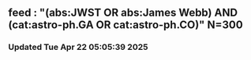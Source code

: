 ## feed : "(abs:JWST OR abs:James Webb) AND (cat:astro-ph.GA OR cat:astro-ph.CO)" N=300
### Updated Tue Apr 22 05:05:39 2025

